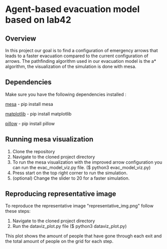 # Agent-based evacuation model based on lab42
## Overview
In this project our goal is to find a configuration of emergency arrows that leads to a faster evacuation compared to the current configuration of arrows. The pathfinding algorithm used in our evacuation model is the a* algorithm, the visualization of the simulation is done with mesa.
## Dependencies 
Make sure you have the following dependencies installed :

[mesa](https://pypi.org/project/Mesa/) - pip install mesa    

[matplotlib](https://matplotlib.org/stable/users/installing/index.html) - pip install matplotlib

[pillow](https://pypi.org/project/Pillow/) - pip install pillow

## Running mesa visualization 
1. Clone the repository 
2. Navigate to the cloned project directory
3. To run the mesa visualization with the improved arrow configuration you can run the evac_model_viz.py file. ($ python3 evac_model_viz.py)
4. Press start on the top right corner to run the simulation.
5. (optional) Change the slider to 20 for a faster simulation.

## Reproducing representative image
To reproduce the representative image "representative_img.png" follow these steps:
1. Navigate to the cloned project directory
2. Run the dataviz_plot.py file ($ python3 dataviz_plot.py)

This plot shows the amount of people that have gone through each exit and the total amount of people on the grid for each step.
